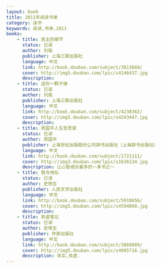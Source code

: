 ```yaml
---
layout: book
title: 2011年阅读书单
category: 读书
keywords: 阅读,书单,2011
books: 
    - title: 民主的细节
      status: 已读
      author: 刘瑜
      publisher: 上海三联出版社
      language: 中文
      link: http://book.douban.com/subject/3813669/
      cover: http://img5.douban.com/lpic/s4146437.jpg
      description: 
    - title: 送你一颗子弹
      status: 已读
      author: 刘瑜
      publisher: 上海三联出版社
      language: 中文
      link: http://book.douban.com/subject/4238362/
      cover: http://img5.douban.com/lpic/s4243447.jpg
      description: 
    - title: 周国平人生哲思录
      status: 已读
      author: 周国平 
      publisher: 上海世纪出版股份公司辞书出版社（上海辞书出版社）
      language: 中文
      link: http://book.douban.com/subject/1721111/
      cover: http://img3.douban.com/lpic/s1636134.jpg
      description: 让心智成长最多的一本书之一
    - title: 我与地坛
      status: 已读
      author: 史铁生 
      publisher: 人民文学出版社
      language: 中文
      link: http://book.douban.com/subject/5910656/
      cover: http://img5.douban.com/lpic/s4594868.jpg
      description: 
    - title: 务虚笔记
      status: 已读
      author: 史铁生 
      publisher: 作家出版社
      language: 中文
      link: http://book.douban.com/subject/3869809/
      cover: http://img5.douban.com/lpic/s4085716.jpg
      description: 务实,务虚.
---
```

